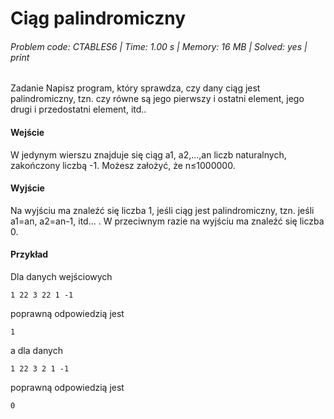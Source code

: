 # Ciąg palindromiczny
###### Problem code: CTABLES6 \| Time: 1.00 s \| Memory: 16 MB \| Solved: yes \| print

Zadanie
Napisz program, który sprawdza, czy dany ciąg jest palindromiczny, tzn. czy równe są jego pierwszy i ostatni element, jego drugi i przedostatni element, itd..

#### Wejście
W jedynym wierszu znajduje się ciąg a1, a2,...,an liczb naturalnych, zakończony liczbą -1. Możesz założyć, że n≤1000000.

#### Wyjście
Na wyjściu ma znaleźć się liczba 1, jeśli ciąg jest palindromiczny, tzn. jeśli a1=an, a2=an-1, itd... . W przeciwnym razie na wyjściu ma znaleźć się liczba 0.

#### Przykład
Dla danych wejściowych

```
1 22 3 22 1 -1
```
poprawną odpowiedzią jest
```
1
```
a dla danych
```
1 22 3 2 1 -1
```
poprawną odpowiedzią jest
```
0
```
